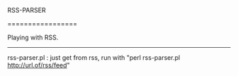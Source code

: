 RSS-PARSER

=================

Playing with RSS.

-----------------

rss-parser.pl : just get from rss, run with "perl rss-parser.pl http://url.of/rss/feed"


